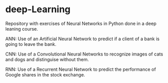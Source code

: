 # deep-Learning
Repository with exercises of Neural Networks in Python done in a deep leaning course.

ANN: Use of an Artificial Neural Network to predict if a client of a bank is going to leave the bank.

CNN: Use of a Convolutional Neural Networks to recognize images of cats and dogs and distinguise without them.

RNN: Use of a Recurrent Neural Network to predict the performance of Google shares in the stock exchange.
